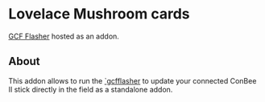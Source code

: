 # Lovelace Mushroom cards

[GCF Flasher](https://github.com/dresden-elektronik/gcfflasher) hosted as an addon.

## About

This addon allows to run the [`gcfflasher](https://github.com/dresden-elektronik/gcfflasher) to update your connected ConBee II stick directly in the field as a standalone addon.

[github_link]: https://github.com/Siglis-AG/zigfred-hassio-addons/issues
